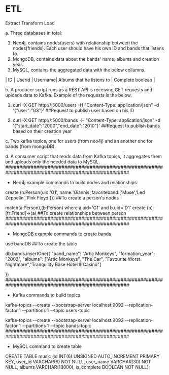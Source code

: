 # ETL
Extract Transform Load 

a. Three databases in total:
  1. Neo4j, contains nodes(users) with relationship between the nodes(friends). Each user should have his own ID and bands that listens to.
  2. MongoDB, contains data about the bands' name, albums and creation year.
  3. MySQL, contains the aggregated data with the below collumns.
 
  | ID | Userid | Username| Albums that he listens to | Complete boolean |

b. A producer script runs as a REST API is receiving GET requests and uploads data to Kafka. Example of the requests is the below.
 
  1. curl -X GET http://<server-ip>:5000/users -H "Content-Type: application/json" -d '{"user":"G3"}' ##Request to publish user based on his ID
 
  2. curl -X GET http://<server-ip>:5000/bands -H "Content-Type: application/json" -d '{"start_date":"2000","end_date":"2010"}' ##Request to publish bands based on their creation year

c. Two kafka topics, one for users (from neo4j) and an another one for bands (from mongoDB).

d. A consumer script that reads data from Kafka topics, it aggregates them and uploads only the needed data to MySQL. 
####################################################################################################

- Neo4j example commands to build nodes and relationships

create (n:Person{uid:'G1', name:'Giannis',favoriteband:['Muse','Led Zeppelin','Pink Floyd']}) ##To create a person's nodes

match(a:Person),(b:Person) where a.uid='G1' and b.uid='D1' create (b)-[fr:Friend]->(a) ##To create relationships between person
####################################################################################################

- MongoDB example commands to create bands

use bandDB ##To create the table

db.bands.insertOne({
    "band_name": "Artic Monkeys",
    "formation_year": "2002",
    "albums": ["Artic Monkeys", "The Car", "Favourite Worst Nightmare","Tranquility Base Hotel & Casino"]

})
####################################################################################################
- Kafka commands to build topics

kafka-topics --create --bootstrap-server localhost:9092 --replication-factor 1 --partitions 1 --topic users-topic

kafka-topics --create --bootstrap-server localhost:9092 --replication-factor 1 --partitions 1 --topic bands-topic
####################################################################################################
- MySQL command to create table

CREATE TABLE music (id INT(6) UNSIGNED AUTO_INCREMENT PRIMARY KEY, user_id VARCHAR(6) NOT NULL, user_name VARCHAR(30) NOT NULL, albums VARCHAR(10000), is_complete BOOLEAN NOT NULL);
